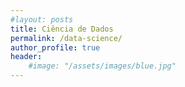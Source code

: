 ```yaml
---
#layout: posts
title: Ciência de Dados
permalink: /data-science/
author_profile: true
header:
    #image: "/assets/images/blue.jpg"
---
```

